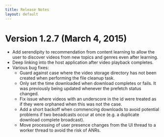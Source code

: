 ```yaml
---
title: Release Notes
layout: default 
---
```

 

# Version 1.2.7 (March 4, 2015) 

 *	Add serendipity to recommendation from content learning to allow the user 
	to discover videos from new topics and genres even after learning.
 * Deep linking into the host application after video playback completes.
 * Various bug fixes:
   * Guard against case where the video storage directory has not been created when performing the file cleanup task.
   * Only set the time downloaded when download completes or fails. It was previously being updated whenever the prefetch status changed.
   * Fix issue where videos with an underscore in the id were treated as if they were orphaned when this was not the case.
   * Add a short backoff when commencing downloads to avoid potential problems 
	if two beoadcasts occur at once (e.g. a duplicate download complete broadcast).
   * Move processing of user presence changes from the UI thread to a worker thread to avoid the risk of ANRs.

